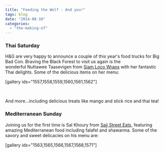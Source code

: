 ```yaml
---
title: "Feeding the Wolf - And you!"
tags: blog
date: "2014-08-10"
categories: 
  - "the-making-of"
---
```


### Thai Saturday

H&G are very happy to announce a couple of this year's food trucks for Big Bad Con. Braving the Black Forest to visit us again is the wonderful Nuttawee Taasevigen from [Siam Loco Wraps](http://www.siamlocowraps.com/) with her fantastic Thai delights. Some of the delicious items on her menu:

\[gallery ids="1557,1558,1559,1560,1561,1562"\]

 

And more...including delicious treats like mango and stick rice and thai tea!

### Mediterranean Sunday

Joining us for the first time is Sal Khoury from [Sajj Street Eats,](http://www.sajjstreeteats.com/) featuring amazing Mediterranean food including falafel and shawarma. Some of the savory and sweet delicacies on his menu are:

\[gallery ids="1563,1565,1566,1567,1568,1571"\]
